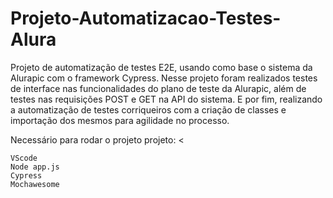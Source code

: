# Projeto-Automatizacao-Testes-Alura
Projeto de automatização de testes E2E, usando como base o sistema da Alurapic com o framework Cypress.
Nesse projeto foram realizados testes de interface nas funcionalidades do plano de teste da Alurapic, além de testes nas requisições POST e GET na API do sistema. E por fim, realizando a automatização de testes corriqueiros com a criação de classes e importação dos mesmos para agilidade no processo.

>
Necessário para rodar o projeto projeto: 
<
```
VScode
Node app.js
Cypress
Mochawesome
```
